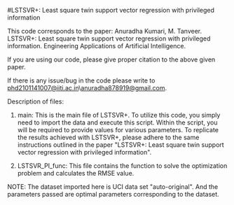 #LSTSVR+: Least square twin support vector regression with privileged information


This code corresponds to the paper:  Anuradha Kumari, M. Tanveer. LSTSVR+: Least square twin support vector regression with privileged information. Engineering Applications of Artificial Intelligence.  

If you are using our code, please give proper citation to the above given paper.

If there is any issue/bug in the code please write to phd2101141007@iiti.ac.in\anuradha878919@gmail.com.


Description of files:

1. main: This is the main file of LSTSVR+. To utilize this code, you simply need to import the data and execute this script. Within the script, you will be required to provide values for various parameters.
To replicate the results achieved with LSTSVR+, please adhere to the same instructions outlined in the paper "LSTSVR+: Least square twin support vector regression with privileged information". 

2. LSTSVR_PI_func: This file contains the function to solve the optimization problem and calculates the RMSE value.


NOTE: The dataset imported here is UCI data set "auto-original". And the parameters passed are optimal parameters corresponding to the dataset. 
